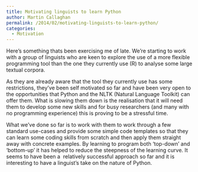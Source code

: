 ```yaml
---
title: Motivating linguists to learn Python
author: Martin Callaghan
permalink: /2014/02/motivating-linguists-to-learn-python/
categories:
  - Motivation
---
```

Here&#8217;s something thats been exercising me of late. We&#8217;re starting to work with a group of linguists who are keen to explore the use of a more flexible programming tool than the one they currently use (R) to analyse some large textual corpora.

As they are already aware that the tool they currently use has some restrictions, they&#8217;ve been self motivated so far and have been very open to the opportunities that Python and the NLTK (Natural Language Toolkit) can offer them. What is slowing them down is the realisation that it will need them to develop some new skills and for busy researchers (and many with no programming experience) this is proving to be a stressful time.

What we&#8217;ve done so far is to work with them to work through a few standard use-cases and provide some simple code templates so that they can learn some coding skills from scratch and then apply them straight away with concrete examples. By learning to program both &#8216;top-down&#8217; and &#8216;bottom-up&#8217; it has helped to reduce the steepness of the learning curve. It seems to have been a  relatively successful approach so far and it is interesting to have a linguist&#8217;s take on the nature of Python.
